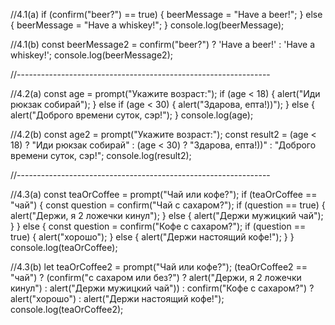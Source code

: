 //4.1(a)
if (confirm("beer?") == true) {
     beerMessage = "Have a beer!";
} else {
     beerMessage = "Have a whiskey!";
}
console.log(beerMessage);

//4.1(b)
const beerMessage2 = confirm("beer?") ? 'Have a beer!' : 'Have a whiskey!';
     console.log(beerMessage2);

//---------------------------------------------------------------

//4.2(a)
const age = prompt("Укажите возраст:");
if (age < 18) {
     alert("Иди рюкзак собирай");
} else if (age < 30) {
     alert("Здарова, епта!))");
} else  {
     alert("Доброго времени суток, сэр!");
} console.log(age);

//4.2(b)
const age2 = prompt("Укажите возраст:");
const result2 = (age < 18) ? "Иди рюкзак собирай" :
     (age < 30) ? "Здарова, епта!))" :
     "Доброго времени суток, сэр!";
console.log(result2);

//---------------------------------------------------------------

//4.3(a)
const teaOrCoffee = prompt("Чай или кофе?");
if (teaOrCoffee == "чай") {
     const question = confirm("Чай с сахаром?");
     if (question == true) {
     alert("Держи, я 2 ложечки кинул");
  } else {
     alert("Держи мужицкий чай");
  }
} else {
     const question = confirm("Кофе с сахаром?");
     if (question == true) {
     alert("хорошо");
  } else {
     alert("Держи настоящий кофе!");
  }
}
console.log(teaOrCoffee);

//4.3(b)
let teaOrCoffee2 = prompt("Чай или кофе?");
(teaOrCoffee2 == "чай") ? (confirm("с сахаром или без?") ? alert("Держи, я 2 ложечки кинул") :
     alert("Держи мужицкий чай")) :
     confirm("Кофе с сахаром?") ? alert("хорошо") : alert("Держи настоящий кофе!");
console.log(teaOrCoffee2);

